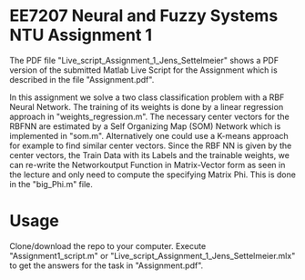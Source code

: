 # EE7207 Neural and Fuzzy Systems NTU Assignment 1

The PDF file "Live_script_Assignment_1_Jens_Settelmeier" shows a PDF version of the submitted Matlab Live Script for the Assignment which is described in the file "Assignment.pdf".

In this assignment we solve a two class classification problem with a RBF Neural Network. The training of its weights is done by a linear regression approach in "weights_regression.m". The necessary center vectors for the RBFNN are estimated by a Self Organizing Map (SOM) Network which is implemented in "som.m". Alternatively one could use a K-means approach for example to find similar center vectors. Since the RBF NN is given by the center vectors, the Train Data with its Labels and the trainable weights, we can re-write the Networkoutput Function in Matrix-Vector form as seen in the lecture and only need to compute the specifying Matrix Phi. This is done in the "big_Phi.m" file.  

# Usage

Clone/download the repo to your computer. Execute "Assignment1_script.m" or "Live_script_Assignment_1_Jens_Settelmeier.mlx" to get the answers for the task in "Assignment.pdf". 



